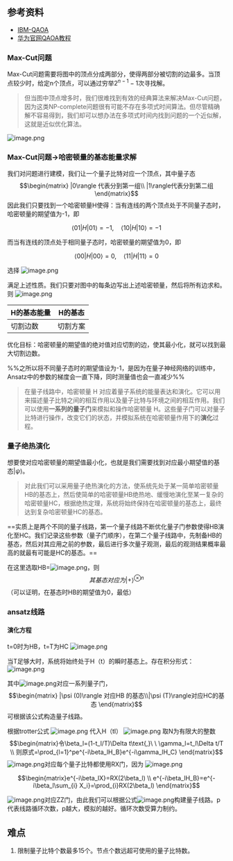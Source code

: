 ---
---

## 参考资料
+ [IBM-QAOA](https://learn.qiskit.org/course/ch-applications/solving-combinatorial-optimization-problems-using-qaoa)
+ [华为官网QAOA教程](https://www.mindspore.cn/mindquantum/docs/zh-CN/master/quantum_approximate_optimization_algorithm.html)



### Max-Cut问题

Max-Cut问题需要将图中的顶点分成两部分，使得两部分被切割的边最多。当顶点较少时，给定n个顶点，可以通过穷举$2^{n-1}-1$次寻找解。

>但当图中顶点增多时，我们很难找到有效的经典算法来解决Max-Cut问题，因为这类NP-complete问题很有可能不存在多项式时间算法。但尽管精确解不容易得到，我们却可以想办法在多项式时间内找到问题的一个近似解，这就是近似优化算法。

![image.png](https://cdn.jsdelivr.net/gh/Thomas333333/MyPostImage/Images/20230708170808.png)

### Max-Cut问题$\longrightarrow$哈密顿量的基态能量求解

我们对问题进行建模，我们让一个量子比特对应一个顶点，其中量子态
$$\begin{matrix}
 |0\rangle 代表分到第一组\\
|1\rangle代表分到第二组
\end{matrix}$$
因此我们只要找到一个哈密顿量H使得：当有连线的两个顶点处于不同量子态时，哈密顿量的期望值为-1，即

$$\langle01|H|01\rangle=-1,\quad\langle10|H|10\rangle=-1$$

而当有连线的顶点处于相同量子态时，哈密顿量的期望值为0，即

$$\langle00|H|00\rangle=0,\quad\langle11|H|11\rangle=0$$

选择
![image.png](https://cdn.jsdelivr.net/gh/Thomas333333/MyPostImage/Images/20230708191130.png)

满足上述性质。我们只要对图中的每条边写出上述哈密顿量，然后将所有边求和。则
![image.png](https://cdn.jsdelivr.net/gh/Thomas333333/MyPostImage/Images/20230708191202.png)


| H的基态能量 | H的基态  |
| ----------- | -------- |
| 切割边数    | 切割方案 | 


优化目标：哈密顿量的期望值的绝对值对应切割的边，使其最小化，就可以找到最大切割边数。

%%之所以将不同量子态时的期望值设为-1，是因为在量子神经网络的训练中，Ansatz中的参数的梯度会一直下降，同时测量值也会一直减少%%

> 在量子线路中，哈密顿量 H 对应着量子系统的能量表达和演化。它可以用来描述量子比特之间的相互作用以及量子比特与环境之间的相互作用。我们可以使用**一系列的量子门**来模拟和操作哈密顿量 H。这些量子门可以对量子比特进行操作，改变它们的状态，并模拟系统在哈密顿量作用下的**演化**过程。


### 量子绝热演化

想要使对应哈密顿量的期望值最小化，也就是我们需要找到对应最小期望值的基态$|\psi \rangle$。

>对此我们可以采用量子绝热演化的方法，使系统先处于某一简单哈密顿量HB的基态上，然后使简单的哈密顿量HB绝热地、缓慢地演化至某一复杂的哈密顿量HC，根据绝热定理，系统将始终保持在哈密顿量的基态上，最终达到复杂哈密顿量HC的基态。

==实质上是两个不同的量子线路，第一个量子线路不断优化量子门参数使得HB演化至HC。我们记录这些参数（量子门顺序），在第二个量子线路中，先制备HB的基态，然后对其应用之前的参数，最后进行多次量子观测，最后的观测结果概率最高的就最有可能是HC的基态。==

在这里选取HB=![image.png](https://cdn.jsdelivr.net/gh/Thomas333333/MyPostImage/Images/20230708190752.png)，则
$$其基态对应为|+\rangle ^{\otimes n}$$
（可以证明，在基态时HB的期望值为0，最低）

### ansatz线路
#### 演化方程
t=0时为HB，t=T为HC
![image.png](https://cdn.jsdelivr.net/gh/Thomas333333/MyPostImage/Images/20230708204249.png)

当T足够大时，系统将始终处于H（t）的瞬时基态上。存在积分形式：
![image.png](https://cdn.jsdelivr.net/gh/Thomas333333/MyPostImage/Images/20230708204523.png)

其中![image.png](https://cdn.jsdelivr.net/gh/Thomas333333/MyPostImage/Images/20230708204602.png)对应一系列量子门，
$$\begin{matrix}
 |\psi (0)\rangle 对应HB
的基态\\|\psi (T)\rangle对应HC的基态
\end{matrix}$$
可根据该公式构造量子线路。

根据trotter公式
![image.png](https://cdn.jsdelivr.net/gh/Thomas333333/MyPostImage/Images/20230708204739.png)
代入H（tl）
![image.png](https://cdn.jsdelivr.net/gh/Thomas333333/MyPostImage/Images/20230708204854.png)
取N为有限大的整数
$$\begin{matrix}令\beta_l=(1-t_l/T)\Delta t\text{,}\ \ \gamma_l=t_l\Delta t/T
 \\
则原式=\prod_{l=1}^pe^{-i\beta_lH_B}e^{-i\gamma_lH_C}
\end{matrix}$$
![image.png](https://cdn.jsdelivr.net/gh/Thomas333333/MyPostImage/Images/20230708205404.png)对应每个量子比特都使用RX门，因为
![image.png](https://cdn.jsdelivr.net/gh/Thomas333333/MyPostImage/Images/20230708212603.png)

$$\begin{matrix}e^{-i\beta_lX}=RX(2\beta_l)
 \\
e^{-i\beta_lH_B}=e^{-i\beta_l\sum_{i} X_i}=\prod_{i}RX(2\beta_l) 
\end{matrix}$$


![image.png](https://cdn.jsdelivr.net/gh/Thomas333333/MyPostImage/Images/20230708205507.png)对应ZZ门，由此我们可以根据公式![image.png](https://cdn.jsdelivr.net/gh/Thomas333333/MyPostImage/Images/20230708210909.png)构建量子线路。p代表线路循环次数，p越大，模拟的越好。循环次数受算力制约。

## 难点
1. 限制量子比特个数最多15个。节点个数远超可使用的量子比特数。




